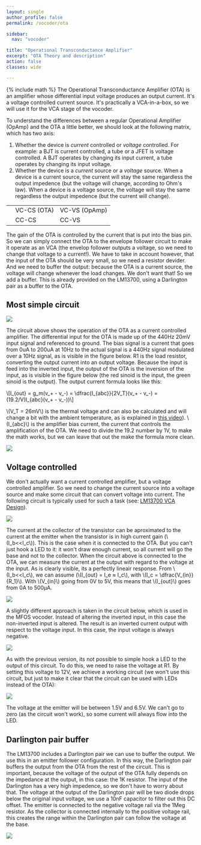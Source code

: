 ```yaml
---
layout: single
author_profile: false
permalink: /vocoder/ota

sidebar:
  nav: "vocoder"

title: "Operational Transconductance Amplifier"
excerpt: "OTA Theory and description"
action: false
classes: wide

---
```

{% include math %}
The Operational Transconductance Amplifier (OTA) is an amplifier whose differential input voltage produces an output current. It's a voltage controlled current source. It's practically a VCA-in-a-box, so we will use it for the VCA stage of the vocoder.

To understand the differences between a regular Operational Amplifier (OpAmp) and the OTA a little better, we should look at the following matrix, which has two axis:

1. Whether the device is *current* controlled or *voltage* controlled. For example: a BJT is current controlled, a tube or a JFET is voltage controlled. A BJT operates by changing its input current, a tube operates by changing its input voltage.
2. Whether the device is a *current* source or a *voltage* source. When a device is a current source, the current will stay the same regardless the output impedence (but the voltage will change, according to Ohm's law). When a device is a voltage source, the voltage will stay the same regardless the output impedence (but the current will change).

| | | |
|-|-|-|
| |VC-CS (OTA)|VC-VS (OpAmp)|
| |CC-CS|CC-VS|

The gain of the OTA is controlled by the current that is put into the bias pin. So we can simply connect the OTA to the envelope follower circuit to make it operate as an VCA (the envelop follower outputs a voltage, so we need to change that voltage to a current!). We have to take in account however, that the input of the OTA should be very small, so we need a resistor devider. And we need to buffer the output: because the OTA is a current source, the voltage will change whenever the load changes. We don't want that! So we add a buffer. This is already provided on the LM13700, using a Darlington pair as a buffer to the OTA.

## Most simple circuit

![](/assets/images/vocoder/ota.svg)

The circuit above shows the operation of the OTA as a current controlled amplifier. The differential input for the OTA is made up of the 440Hz 20mV input signal and referenced to ground. The bias signal is a current that goes from 0uA to 200uA at 10Hz to the actual signal is a 440Hz signal modulated over a 10Hz signal, as is visible in the figure below. R1 is the load resistor, converting the output current into an output voltage. Because the input is feed into the inverted input, the output of the OTA is the inversion of the input, as is visible in the figure below (the red sinoid is the input, the green sinoid is the output). The output current formula looks like this:

\\[I_{out} = g_m(v_+ - v_-) = \dfrac{I_{abc}}{2V_T}(v_+ - v_-) = (19.2/V)I_{abc}(v_+ - v_-))\\]

\\(V_T = 26mV\\) is the thermal voltage and can also be calculated and will change a bit with the ambient temperature, as is explained in [this video](https://youtu.be/LKqUOvfStU0)). \\(I_{abc}\\) is the amplifier bias current, the current that controls the amplification of the OTA. We need to divide the 19.2 number by 1V, to make the math works, but we can leave that out the make the formula more clean.

![](/assets/images/vocoder/ota-freq.svg)

## Voltage controlled

We don't actually want a current controlled amplifier, but a voltage controlled amplifier. So we need to change the current source into a voltage source and make some circuit that can convert voltage into current. The following circuit is typically used for such a task (see: [LM13700 VCA Design](https://electricdruid.net/design-a-eurorack-vintage-vca-with-the-lm13700/)).

![](/assets/images/vocoder/v2i.svg)

The current at the collector of the transistor can be aproximated to the current at the emitter when the transistor is in high current gain (\\(I_b<<I_c\\)). This is the case when it is connected to the OTA. But you can't just hook a LED to it: it won't draw enough current, so all current will go the base and not to the collector. When the circuit above is connected to the OTA, we can measure the current at the output with regard to the voltage at the input. As is clearly visible, its a perfectly lineair response.
From \\(I_b<<I_c\\), we can assume (\\(I_{out} = I_e ≈ I_c\\), with \\(I_c = \dfrac{V_{in}}{R_1}\\). With \\(V_{in}\\) going from 0V to 5V, this means that \\(I_{out}\\) goes from 0A to 500µA.

![](/assets/images/vocoder/v2i-freq.svg)

A slightly different approach is taken in the circuit below, which is used in the MFOS vocoder. Instead of altering the inverted input, in this case the non-inverted input is altered. The result is an inverted current output with respect to the voltage input. In this case, the input voltage is always negative.

![](/assets/images/vocoder/v2i-b.svg)

As with the previous version, its not possible to simple hook a LED to the output of this circuit. To do this, we need to raise the voltage at R1. By setting this voltage to 12V, we achieve a working circuit (we won't use this circuit, but just to make it clear that the circuit can be used with LEDs instead of the OTA):

![](/assets/images/vocoder/v2i-c.svg)

The voltage at the emitter will be between 1.5V and 6.5V. We can't go to zero (as the circuit won't work), so some current will always flow into the LED.

## Darlington pair buffer
The LM13700 includes a Darlington pair we can use to buffer the output. We use this in an emitter follower configuration. In this way, the Darlington pair buffers the output from the OTA from the rest of the circuit. This is important, because the voltage of the output of the OTA fully depends on the impedance at the output, in this case: the 1K resistor. The input of the Darlington has a very high impedence, so we don't have to worry about that. The voltage at the output of the Darlington pair will be two diode drops below the original input voltage, we use a 10nF capacitor to filter out this DC offset. The emitter is connected to the negative voltage rail via the 1Meg resistor. As the collector is connected internally to the positive voltage rail, this creates the range within the Darlington pair can follow the voltage at the base.

![](/assets/images/vocoder/ota-opa-dp.svg)
